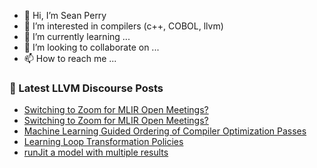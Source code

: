 - 👋 Hi, I’m Sean Perry
- 👀 I’m interested in compilers (c++, COBOL, llvm)
- 🌱 I’m currently learning ...
- 💞️ I’m looking to collaborate on ...
- 📫 How to reach me ...

<!---
s66perry/s66perry is a ✨ special ✨ repository because its `README.md` (this file) appears on your GitHub profile.
You can click the Preview link to take a look at your changes.
--->
### 📕 Latest LLVM Discourse Posts

<!-- DISCOURSE-LLVM:START -->
- [Switching to Zoom for MLIR Open Meetings?](https://discourse.llvm.org/t/switching-to-zoom-for-mlir-open-meetings/60305/11)
- [Switching to Zoom for MLIR Open Meetings?](https://discourse.llvm.org/t/switching-to-zoom-for-mlir-open-meetings/60305/10)
- [Machine Learning Guided Ordering of Compiler Optimization Passes](https://discourse.llvm.org/t/machine-learning-guided-ordering-of-compiler-optimization-passes/60415/1)
- [Learning Loop Transformation Policies](https://discourse.llvm.org/t/learning-loop-transformation-policies/60413/1)
- [runJit a model with multiple results](https://discourse.llvm.org/t/runjit-a-model-with-multiple-results/60402/3)
<!-- DISCOURSE-LLVM:END -->
